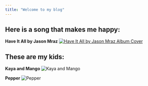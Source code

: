 ```yaml
---
title: "Welcome to my blog"
---
```

## Here is a song that makes me happy:
**Have It All by Jason Mraz**
[![Have It All by Jason Mraz Album Cover](https://images.genius.com/8ffb49d2d175c44f6f85b4d822947cac.1000x1000x1.jpg)](https://open.spotify.com/track/7BXW1QCg56yzEBV8pW8pah?si=5406b41a0774483e)

## These are my kids:
**Kaya and Mango**
![Kaya and Mango](https://user-images.githubusercontent.com/15081218/120867201-b0d80480-c54e-11eb-8d39-8220407aeb80.jpg)

**Pepper**
![Pepper](https://user-images.githubusercontent.com/15081218/120867350-f8f72700-c54e-11eb-9cf5-43a3672d64a6.jpg)
